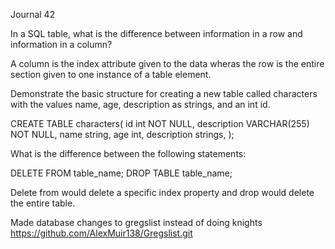 Journal 42

In a SQL table, what is the difference between information in a row and information in a column?

A column is the index attribute given to the data wheras the row is the entire section given to one instance of a table element.

Demonstrate the basic structure for creating a new table called characters with the values name, age, description as strings, and an int id.

CREATE TABLE characters(
  id int NOT NULL,
  description VARCHAR(255) NOT NULL,
  name string,
  age int,
  description strings,
);

What is the difference between the following statements:

DELETE FROM table_name;
DROP TABLE table_name;

Delete from would delete a specific index property and drop would delete the entire table.

Made database changes to gregslist instead of doing knights
https://github.com/AlexMuir138/Gregslist.git